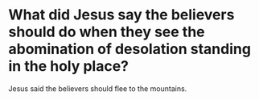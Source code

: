 # What did Jesus say the believers should do when they see the abomination of desolation standing in the holy place?

Jesus said the believers should flee to the mountains.
